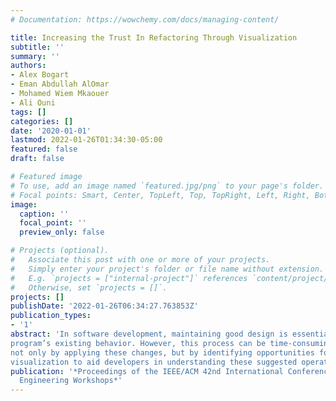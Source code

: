 ```yaml
---
# Documentation: https://wowchemy.com/docs/managing-content/

title: Increasing the Trust In Refactoring Through Visualization
subtitle: ''
summary: ''
authors:
- Alex Bogart
- Eman Abdullah AlOmar
- Mohamed Wiem Mkaouer
- Ali Ouni
tags: []
categories: []
date: '2020-01-01'
lastmod: 2022-01-26T01:34:30-05:00
featured: false
draft: false

# Featured image
# To use, add an image named `featured.jpg/png` to your page's folder.
# Focal points: Smart, Center, TopLeft, Top, TopRight, Left, Right, BottomLeft, Bottom, BottomRight.
image:
  caption: ''
  focal_point: ''
  preview_only: false

# Projects (optional).
#   Associate this post with one or more of your projects.
#   Simply enter your project's folder or file name without extension.
#   E.g. `projects = ["internal-project"]` references `content/project/deep-learning/index.md`.
#   Otherwise, set `projects = []`.
projects: []
publishDate: '2022-01-26T06:34:27.763853Z'
publication_types:
- '1'
abstract: 'In software development, maintaining good design is essential. The process of refactoring enables developers to improve this design during development without altering the
program’s existing behavior. However, this process can be time-consuming, introduce semantic errors, and be difficult for developers inexperienced with refactoring or unfamiliar with a given code base. Automated refactoring tools can help
not only by applying these changes, but by identifying opportunities for refactoring. Yet, developers have not been quick to adopt these tools due to a lack of trust between the developer and the tool. We propose an approach in the form of a
visualization to aid developers in understanding these suggested operations and increasing familiarity with automated refactoring tools. We also provide a manual validation of this approach and identify options to continue experimentation.'
publication: '*Proceedings of the IEEE/ACM 42nd International Conference on Software
  Engineering Workshops*'
---
```

